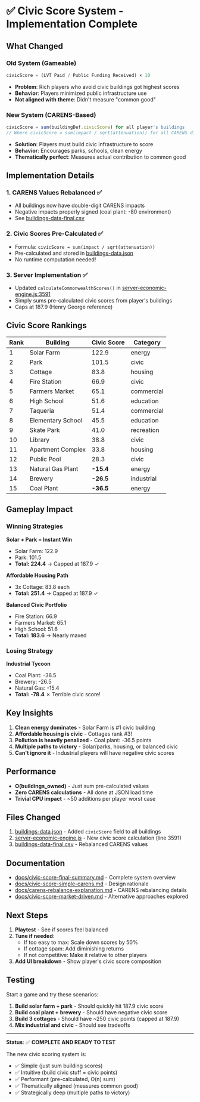 # ✅ Civic Score System - Implementation Complete

## What Changed

### Old System (Gameable)
```javascript
civicScore = (LVT Paid / Public Funding Received) × 10
```
- **Problem**: Rich players who avoid civic buildings got highest scores
- **Behavior**: Players minimized public infrastructure use
- **Not aligned with theme**: Didn't measure "common good"

### New System (CARENS-Based)
```javascript
civicScore = sum(buildingDef.civicScore) for all player's buildings
// Where civicScore = sum(impact / sqrt(attenuation)) for all CARENS dimensions
```
- **Solution**: Players must build civic infrastructure to score
- **Behavior**: Encourages parks, schools, clean energy
- **Thematically perfect**: Measures actual contribution to common good

## Implementation Details

### 1. CARENS Values Rebalanced ✅
- All buildings now have double-digit CARENS impacts
- Negative impacts properly signed (coal plant: -80 environment)
- See [buildings-data-final.csv](buildings-data-final.csv)

### 2. Civic Scores Pre-Calculated ✅
- Formula: `civicScore = sum(impact / sqrt(attenuation))`
- Pre-calculated and stored in [buildings-data.json](buildings-data.json)
- No runtime computation needed!

### 3. Server Implementation ✅
- Updated `calculateCommonwealthScores()` in [server-economic-engine.js:3591](server-economic-engine.js#L3591)
- Simply sums pre-calculated civic scores from player's buildings
- Caps at 187.9 (Henry George reference)

## Civic Score Rankings

| Rank | Building | Civic Score | Category |
|------|----------|-------------|----------|
| 1 | Solar Farm | 122.9 | energy |
| 2 | Park | 101.5 | civic |
| 3 | Cottage | 83.8 | housing |
| 4 | Fire Station | 66.9 | civic |
| 5 | Farmers Market | 65.1 | commercial |
| 6 | High School | 51.6 | education |
| 7 | Taqueria | 51.4 | commercial |
| 8 | Elementary School | 45.5 | education |
| 9 | Skate Park | 41.0 | recreation |
| 10 | Library | 38.8 | civic |
| 11 | Apartment Complex | 33.8 | housing |
| 12 | Public Pool | 28.3 | civic |
| 13 | Natural Gas Plant | **-15.4** | energy |
| 14 | Brewery | **-26.5** | industrial |
| 15 | Coal Plant | **-36.5** | energy |

## Gameplay Impact

### Winning Strategies

**Solar + Park = Instant Win**
- Solar Farm: 122.9
- Park: 101.5
- **Total: 224.4** → Capped at 187.9 ✓

**Affordable Housing Path**
- 3x Cottage: 83.8 each
- **Total: 251.4** → Capped at 187.9 ✓

**Balanced Civic Portfolio**
- Fire Station: 66.9
- Farmers Market: 65.1
- High School: 51.6
- **Total: 183.6** → Nearly maxed

### Losing Strategy
**Industrial Tycoon**
- Coal Plant: -36.5
- Brewery: -26.5
- Natural Gas: -15.4
- **Total: -78.4** ✗ Terrible civic score!

## Key Insights

1. **Clean energy dominates** - Solar Farm is #1 civic building
2. **Affordable housing is civic** - Cottages rank #3!
3. **Pollution is heavily penalized** - Coal plant: -36.5 points
4. **Multiple paths to victory** - Solar/parks, housing, or balanced civic
5. **Can't ignore it** - Industrial players will have negative civic scores

## Performance

- **O(buildings_owned)** - Just sum pre-calculated values
- **Zero CARENS calculations** - All done at JSON load time
- **Trivial CPU impact** - ~50 additions per player worst case

## Files Changed

1. [buildings-data.json](buildings-data.json) - Added `civicScore` field to all buildings
2. [server-economic-engine.js](server-economic-engine.js) - New civic score calculation (line 3591)
3. [buildings-data-final.csv](buildings-data-final.csv) - Rebalanced CARENS values

## Documentation

- [docs/civic-score-final-summary.md](docs/civic-score-final-summary.md) - Complete system overview
- [docs/civic-score-simple-carens.md](docs/civic-score-simple-carens.md) - Design rationale
- [docs/carens-rebalance-explanation.md](docs/carens-rebalance-explanation.md) - CARENS rebalancing details
- [docs/civic-score-market-driven.md](docs/civic-score-market-driven.md) - Alternative approaches explored

## Next Steps

1. **Playtest** - See if scores feel balanced
2. **Tune if needed**:
   - If too easy to max: Scale down scores by 50%
   - If cottage spam: Add diminishing returns
   - If not competitive: Make it relative to other players
3. **Add UI breakdown** - Show player's civic score composition

## Testing

Start a game and try these scenarios:

1. **Build solar farm + park** - Should quickly hit 187.9 civic score
2. **Build coal plant + brewery** - Should have negative civic score
3. **Build 3 cottages** - Should have ~250 civic points (capped at 187.9)
4. **Mix industrial and civic** - Should see tradeoffs

---

**Status**: ✅ **COMPLETE AND READY TO TEST**

The new civic scoring system is:
- ✅ Simple (just sum building scores)
- ✅ Intuitive (build civic stuff = civic points)
- ✅ Performant (pre-calculated, O(n) sum)
- ✅ Thematically aligned (measures common good)
- ✅ Strategically deep (multiple paths to victory)
